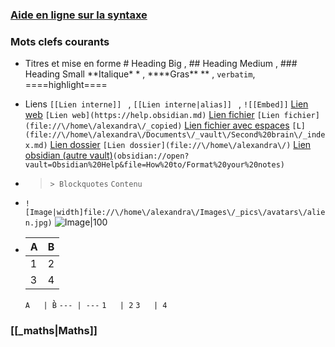 ### [Aide en ligne sur la syntaxe](https://help.obsidian.md/How+to/Format+your+notes)
### Mots clefs courants

- Titres et mise en forme
  \# Heading Big , \#\# Heading Medium , \#\#\# Heading Small
  *\*Italique\* * , **\*\*Gras\*\* ** , `verbatim`, ====highlight====

- Liens
  `[[Lien interne]] ` , `[[Lien interne|alias]] ` , `![[Embed]]`
  [Lien web](https://help.obsidian.md) `[Lien web](https://help.obsidian.md)`
  [Lien fichier](file://\/home\/alexandra\/_copied) `[Lien fichier](file://\/home\/alexandra\/_copied)`
  [Lien fichier avec espaces](file://\/home\/alexandra\/Documents\/_vault\/Second%20brain\/_index.md)
  `[L](file://\/home\/alexandra\/Documents\/_vault\/Second%20brain\/_index.md)`
  [Lien dossier](file://\/home\/alexandra\/) `[Lien dossier](file://\/home\/alexandra\/)`
  [Lien obsidian (autre vault)](obsidian://open?vault=Obsidian%20Help&file=How%20to%2FFormat%20your%20notes)`(obsidian://open?vault=Obsidian%20Help&file=How%20to/Format%20your%20notes)`

- > `> Blockquotes`
    `Contenu`

- `![Image|width]file://\/home\/alexandra\/Images\/_pics\/avatars\/alien.jpg)`
  ![Image|100](file://\/home\/alexandra\/Images\/_pics\/avatars\/alien.jpg) 
  
- A   | B
  --- | ---
  1   | 2
  3   | 4
  
  `A   | B̀̀`
  `--- | ---`
  `1   | 2`
  `3   | 4`
### [[_maths|Maths]]
